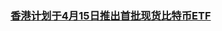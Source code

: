 ### [香港计划于4月15日推出首批现货比特币ETF](https://cn.cryptonews.com/news/hong-kong-poised-to-unveil-first-spot-bitcoin-etfs-on-april-15.htm)
